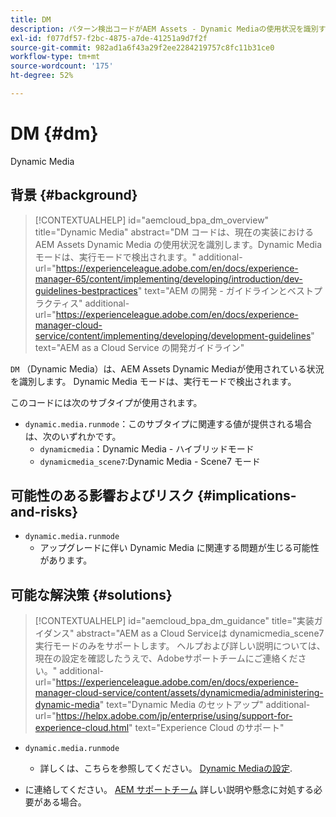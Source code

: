 ```yaml
---
title: DM
description: パターン検出コードがAEM Assets - Dynamic Mediaの使用状況を識別する方法について説明します。
exl-id: f077df57-f2bc-4875-a7de-41251a9d7f2f
source-git-commit: 982ad1a6f43a29f2ee2284219757c8fc11b31ce0
workflow-type: tm+mt
source-wordcount: '175'
ht-degree: 52%

---
```


# DM {#dm}

Dynamic Media

## 背景 {#background}

>[!CONTEXTUALHELP]
>id="aemcloud_bpa_dm_overview"
>title="Dynamic Media"
>abstract="DM コードは、現在の実装における AEM Assets Dynamic Media の使用状況を識別します。Dynamic Media モードは、実行モードで検出されます。"
>additional-url="https://experienceleague.adobe.com/en/docs/experience-manager-65/content/implementing/developing/introduction/dev-guidelines-bestpractices" text="AEM の開発 - ガイドラインとベストプラクティス"
>additional-url="https://experienceleague.adobe.com/en/docs/experience-manager-cloud-service/content/implementing/developing/development-guidelines" text="AEM as a Cloud Service の開発ガイドライン"

`DM` （Dynamic Media）は、AEM Assets Dynamic Mediaが使用されている状況を識別します。 Dynamic Media モードは、実行モードで検出されます。

このコードには次のサブタイプが使用されます。

* `dynamic.media.runmode`：このサブタイプに関連する値が提供される場合は、次のいずれかです。
   * `dynamicmedia`：Dynamic Media - ハイブリッドモード
   * `dynamicmedia_scene7`:Dynamic Media - Scene7 モード

## 可能性のある影響およびリスク {#implications-and-risks}

* `dynamic.media.runmode`
   * アップグレードに伴い Dynamic Media に関連する問題が生じる可能性があります。

## 可能な解決策 {#solutions}

>[!CONTEXTUALHELP]
>id="aemcloud_bpa_dm_guidance"
>title="実装ガイダンス"
>abstract="AEM as a Cloud Serviceは dynamicmedia_scene7 実行モードのみをサポートします。 ヘルプおよび詳しい説明については、現在の設定を確認したうえで、Adobeサポートチームにご連絡ください。"
>additional-url="https://experienceleague.adobe.com/en/docs/experience-manager-cloud-service/content/assets/dynamicmedia/administering-dynamic-media" text="Dynamic Media のセットアップ"
>additional-url="https://helpx.adobe.com/jp/enterprise/using/support-for-experience-cloud.html" text="Experience Cloud のサポート"


* `dynamic.media.runmode`
   * 詳しくは、こちらを参照してください。 [Dynamic Mediaの設定](https://experienceleague.adobe.com/en/docs/experience-manager-cloud-service/content/assets/dynamicmedia/administering-dynamic-media).

* に連絡してください。 [AEM サポートチーム](https://helpx.adobe.com/jp/enterprise/using/support-for-experience-cloud.html) 詳しい説明や懸念に対処する必要がある場合。

